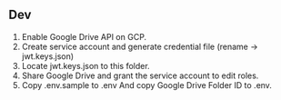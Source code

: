 ## Dev

1. Enable Google Drive API on GCP.
1. Create service account and generate credential file (rename → jwt.keys.json)
1. Locate jwt.keys.json to this folder.
1. Share Google Drive and grant the service account to edit roles.
1. Copy .env.sample to .env And copy Google Drive Folder ID to .env.